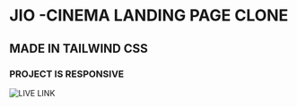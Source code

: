 # JIO -CINEMA LANDING PAGE CLONE

## MADE IN TAILWIND CSS

### PROJECT IS RESPONSIVE

![LIVE LINK](https://jio-cinemaclonekapilsarkar.netlify.app/)